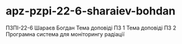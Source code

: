 # apz-pzpi-22-6-sharaiev-bohdan
ПЗПІ-22-6
Шараєв Богдан
Тема доповіді ПЗ 1
Тема доповіді ПЗ 2
Програмна система для моніторингу радіації
